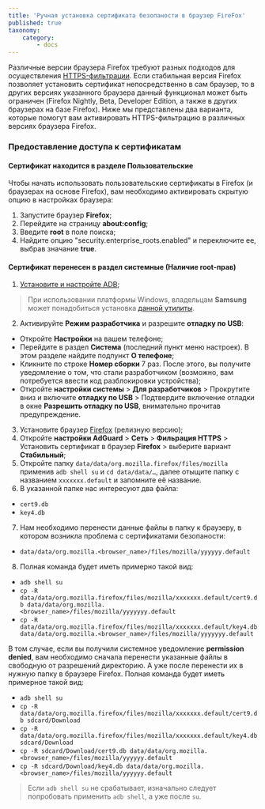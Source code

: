 ```yaml
---
title: 'Ручная установка сертификата безопаности в браузер FireFox'
published: true
taxonomy:
    category:
        - docs
---
```


Различные версии браузера Firefox требуют разных подходов для осуществления [HTTPS-фильтрации](https://kb.adguard.com/ru/general/https-filtering). Если стабильная версия Firefox позволяет установить сертификат непосредственно в сам браузер, то в других версиях указанного браузера данный функционал может быть ограничен (Firefox Nightly, Beta, Developer Edition, а также в других браузерах на базе Firefox). Ниже мы представлены два варианта, которые помогут вам активировать HTTPS-фильтрацию в различных версиях браузера Firefox.

### Предоставление доступа к сертификатам

#### Сертификат находится в разделе **Пользовательские**

Чтобы начать использовать пользовательские сертификаты в Firefox (и браузерах на основе Firefox), вам необходимо активировать скрытую опцию в настройках браузера:

1. Запустите браузер **Firefox**;
2. Перейдите на страницу **about:config**;
3. Введите **root** в поле поиска;
4. Найдите опцию "security.enterprise_roots.enabled" и переключите ее, выбрав значание **true**.

#### Сертификат перенесен в раздел **системные** (Наличие root-прав)

1. [Установите и настройте ADB](https://www.xda-developers.com/install-adb-windows-macos-linux/);
> При использовании платформы Windows, владельцам **Samsung** может понадобиться установка [данной утилиты](https://developer.samsung.com/mobile/android-usb-driver.html).
2. Активируйте **Режим разработчика** и разрешите **отладку по USB**:
- Откройте **Настройки** на вашем телефоне;
- Перейдите в раздел **Система** (последний пункт меню настроек). В этом разделе найдите подпункт **О телефоне**;
- Кликните по строке **Номер сборки** 7 раз. После этого, вы получите уведомление о том, что стали разработчиком (возможно, вам потребуется ввести код разблокировки устройства);
- Откройте **настройки системы** > **Для разработчиков** > Прокрутите вниз и включите **отладку по USB** > Подтвердите включение отладки в окне **Разрешить отладку по USB**, внимательно прочитав предупреждение.
3. Установите браузер [Firefox](https://www.mozilla.org/en-US/firefox/releases/) (релизную версию);
4. Откройте **настройки AdGuard** > **Сеть** > **Фильрация HTTPS** > Установить сертификат в браузер **Firefox** > выберите вариант **Стабильный**;
5. Откройте папку `data/data/org.mozilla.firefox/files/mozilla` применив `adb shell su` и `cd data/data/…`, далее отыщите папку с названием `xxxxxxx.default` и запомните её название.
6. В указанной папке нас интересуют два файла:
- `cert9.db`
- `key4.db`
7. Нам необходимо перенести данные файлы в папку к браузеру, в котором возникла проблема с сертификатами безопаности: 
- `data/data/org.mozilla.<browser_name>/files/mozilla/yyyyyy.default`
8. Полная команда будет иметь примерно такой вид:
- `adb shell su`
- `cp -R data/data/org.mozilla.firefox/files/mozilla/xxxxxxx.default/cert9.db data/data/org.mozilla.<browser_name>/files/mozilla/yyyyyyy.default`
- `cp -R data/data/org.mozilla.firefox/files/mozilla/xxxxxxx.default/key4.db data/data/org.mozilla.<browser_name>/files/mozilla/yyyyyyy.default`

В том случае, если вы получили системное уведомление **permission denied**, вам необходимо сначала перенести указанные файлы в свободную от разрешений директорию. А уже после перенести их в нужную папку в браузере Firefox.
Полная команда будет иметь примерное такой вид:
- `adb shell su`
- `cp -R data/data/org.mozilla.firefox/files/mozilla/xxxxxxx.default/cert9.db sdcard/Download`
- `cp -R data/data/org.mozilla.firefox/files/mozilla/xxxxxxx.default/key4.db sdcard/Download`
- `cp -R sdcard/Download/cert9.db data/data/org.mozilla.<browser_name>/files/mozilla/yyyyyy.default` 
- `cp -R sdcard/Download/key4.db data/data/org.mozilla.<browser_name>/files/mozilla/yyyyyy.default`
> Если `adb shell su` не срабатывает, изначально следует попробовать применить `adb shell`, а уже после `su`.

